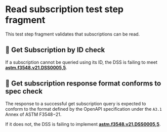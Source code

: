 # Read subscription test step fragment

This test step fragment validates that subscriptions can be read.

## 🛑 Get Subscription by ID check

If a subscription cannot be queried using its ID, the DSS is failing to meet **[astm.f3548.v21.DSS0005,5](../../../../../../../requirements/astm/f3548/v21.md)**.

## 🛑 Get subscription response format conforms to spec check

The response to a successful get subscription query is expected to conform to the format defined by the OpenAPI specification under the `A3.1` Annex of ASTM F3548−21.

If it does not, the DSS is failing to implement **[astm.f3548.v21.DSS0005,5](../../../../../../../requirements/astm/f3548/v21.md)**.
